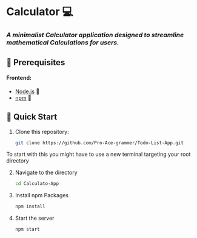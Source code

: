 # Calculator :computer:

### *A minimalist Calculator application designed to streamline mathematical Calculations for users.*


## :star2: Prerequisites


#### Frontend:
- [Node.js](https://nodejs.org/en/download/) :link:
- [npm](https://www.npmjs.com/get-npm) :link:

## :rocket: Quick Start

1. Clone this repository:
   ```bash
   git clone https://github.com/Pro-Ace-grammer/Todo-List-App.git

To start with this you might have to use  a new terminal targeting your root directory

2. Navigate to the directory
   ```bash
   cd Calculato-App

2. Install npm Packages
   ```bash
   npm install

3. Start the server
   ```
   npm start
   ```
